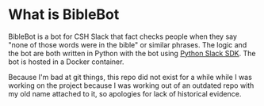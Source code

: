 # What is BibleBot

BibleBot is a bot for CSH Slack that fact checks people when they say "none of those words were in the bible" or similar phrases. The logic and the bot are both written in Python with the bot using [Python Slack SDK](https://tools.slack.dev/python-slack-sdk/). The bot is hosted in a Docker container.




Because I'm bad at git things, this repo did not exist for a while while I was working on the project because I was working out of an outdated repo with my old name attached to it, so apologies for lack of historical evidence.